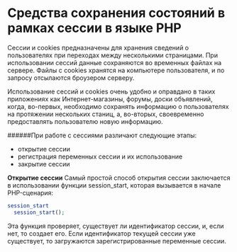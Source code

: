 Средства сохранения состояний в рамках сессии в языке PHP
=============
Сессии и cookies предназначены для хранения сведений о пользователях при переходах между несколькими страницами. При использовании сессий данные сохраняются во временных файлах на сервере. Файлы с cookies хранятся на компьютере пользователя, и по запросу отсылаются броузером серверу.

Использование сессий и cookies очень удобно и оправдано в таких приложениях как Интернет-магазины, форумы, доски объявлений, когда, во-первых, необходимо сохранять информацию о пользователях на протяжении нескольких станиц, а, во-вторых, своевременно предоставлять пользователю новую информацию.

######При работе с сессиями различают следующие этапы:
- открытие сессии
- регистрация переменных сессии и их использование
- закрытие сессии

<b>Открытие сессии</b>
Самый простой способ открытия сессии заключается в использовании функции session_start, которая вызывается в начале PHP-сценария:
```php
session_start
  session_start();
```
Эта функция проверяет, существует ли идентификатор сессии, и, если нет, то создает его. Если идентификатор текущей сессии уже существует, то загружаются зарегистрированные переменные сессии.

